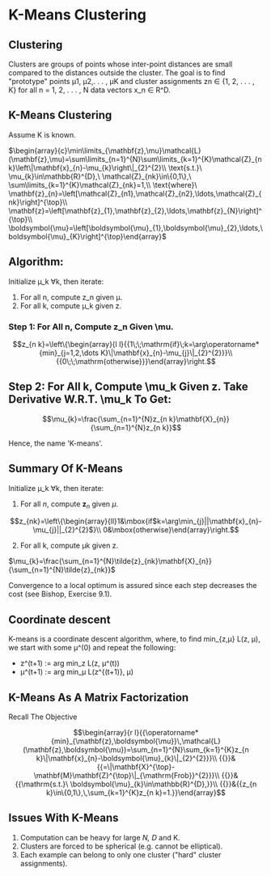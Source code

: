 # K-Means Clustering 

## Clustering

Clusters are groups of points whose inter-point distances are small compared to the distances outside the cluster. The goal is to find "prototype" points µ1, µ2,. . . , µK and cluster assignments zn ∈ {1, 2, . . . , K} for all n = 1, 2, . . . , N data vectors x_n ∈ R^D.

## K-Means Clustering

Assume K is known.

$\begin{array}{c}\min\limits_{\mathbf{z},\mu}\mathcal{L}(\mathbf{z},\mu)=\sum\limits_{n=1}^{N}\sum\limits_{k=1}^{K}\mathcal{Z}_{nk}\left\|\mathbf{x}_{n}-\mu_{k}\right\|_{2}^{2}\\ \text{s.t.}\ \mu_{k}\in\mathbb{R}^{D},\ \mathcal{Z}_{nk}\in\{0,1\},\ \sum\limits_{k=1}^{K}\mathcal{Z}_{nk}=1,\\ \text{where}\ \mathbf{z}_{n}=\left[\mathcal{Z}_{n1},\mathcal{Z}_{n2},\ldots,\mathcal{Z}_{nk}\right]^{\top}\\ \mathbf{z}=\left[\mathbf{z}_{1},\mathbf{z}_{2},\ldots,\mathbf{z}_{N}\right]^{\top}\\ \boldsymbol{\mu}=\left[\boldsymbol{\mu}_{1},\boldsymbol{\mu}_{2},\ldots,\boldsymbol{\mu}_{K}\right]^{\top}\end{array}$


## Algorithm: 

Initialize µ_k ∀k, then iterate:

1. For all n, compute z_n given µ.
2. For all k, compute µ_k given z.

### Step 1: For All n, Compute z_n Given \mu.

$$z_{n k}=\left\{\begin{array}{l l}{{1\;\;\mathrm{if}\;k=\arg\operatorname*{min}_{j=1,2,\dots K}\|\mathbf{x}_{n}-\mu_{j}\|_{2}^{2}}}\\ {{0\;\;\mathrm{otherwise}}}\end{array}\right.$$

## Step 2: For All k, Compute \mu_k Given z. Take Derivative W.R.T. \mu_k To Get:

$$\mu_{k}=\frac{\sum_{n=1}^{N}z_{n k}\mathbf{X}_{n}}{\sum_{n=1}^{N}z_{n k}}$$

Hence, the name 'K-means'.

## Summary Of K-Means

Initialize µ_k ∀k, then iterate:

1. For all $n$, compute $\mathbf{z}_{n}$ given $\mu$.

$$z_{nk}=\left\{\begin{array}{ll}1&\mbox{if$k=\arg\min_{j}||\mathbf{x}_{n}-\mu_{j}||_{2}^{2}$}\\ 0&\mbox{otherwise}\end{array}\right.$$

2. For all k, compute µk given z.

$\mu_{k}=\frac{\sum_{n=1}^{N}\tilde{z}_{nk}\mathbf{X}_{n}}{\sum_{n=1}^{N}\tilde{z}_{nk}}$

Convergence to a local optimum is assured since each step decreases the cost (see Bishop, Exercise 9.1).

## Coordinate descent 

K-means is a coordinate descent algorithm, where, to find min_{z,µ} L(z, µ), we start with some µ^(0) and repeat the following:

- z^(t+1) := arg min_z L(z, µ^(t))
- µ^(t+1) := arg min_µ L(z^{(t+1)}, µ)

## K-Means As A Matrix Factorization 

Recall The Objective

$$\begin{array}{r l}{{\operatorname*{min}_{\mathbf{z},\boldsymbol{\mu}}\,\mathcal{L}(\mathbf{z},\boldsymbol{\mu})=\sum_{n=1}^{N}\sum_{k=1}^{K}z_{n k}\|\mathbf{x}_{n}-\boldsymbol{\mu}_{k}\|_{2}^{2}}}\\ {{}}&{{=\|\mathbf{X}^{\top}-\mathbf{M}\mathbf{Z}^{\top}\|_{\mathrm{Frob}}^{2}}}\\ {{}}&{{\mathrm{s.t.}\ \boldsymbol{\mu}_{k}\in\mathbb{R}^{D},}}\\ {{}}&{{z_{n k}\in\{0,1\},\,\sum_{k=1}^{K}z_{n k}=1.}}\end{array}$$

## Issues With K-Means

1. Computation can be heavy for large *N, D* and K.
2. Clusters are forced to be spherical (e.g. cannot be elliptical).
3. Each example can belong to only one cluster ("hard" cluster assignments).